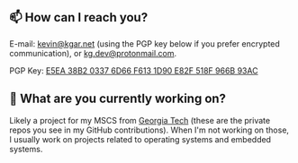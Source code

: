 ## 📫 How can I reach you?

E-mail: kevin@kgar.net (using the PGP key below if you prefer encrypted communication), or kg.dev@protonmail.com.

PGP Key: [E5EA 38B2 0337 6D66 F613 1D90 E82F 518F 966B 93AC](http://keys.gnupg.net/pks/lookup?search=0xE82F518F966B93AC&fingerprint=on&exact=on&op=get&options=mr)

## 🔭 What are you currently working on?

Likely a project for my MSCS from [Georgia Tech](https://omscs.gatech.edu) (these are the private repos you see in my GitHub contributions). When I'm not working on those, I usually work on projects related to operating systems and embedded systems.
<!--
**KevDev13/KevDev13** is a ✨ _special_ ✨ repository because its `README.md` (this file) appears on your GitHub profile.

Here are some ideas to get you started:

- 👯 I’m looking to collaborate on ...
- 🤔 I’m looking for help with ...
- 💬 Ask me about ...
- 😄 Pronouns: ...
- ⚡ Fun fact: ...
- 🌱 I’m currently learning: ...
-->

